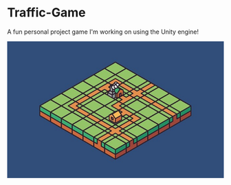 # Traffic-Game

A fun personal project game I'm working on using the Unity engine!

![alt text](https://github.com/ncjack/Traffic-Game/blob/main/Screenshots/Game-PoC-Screenshot.jpg?raw=true)
